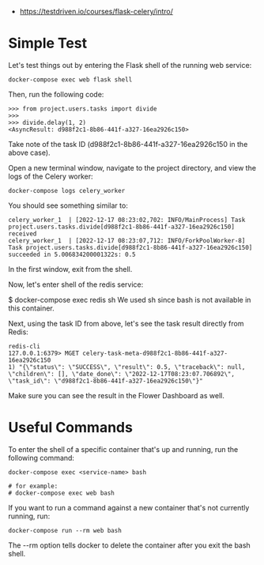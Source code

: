 * https://testdriven.io/courses/flask-celery/intro/
# Simple Test
Let's test things out by entering the Flask shell of the running web service:
```
docker-compose exec web flask shell
```
Then, run the following code:
```
>>> from project.users.tasks import divide
>>>
>>> divide.delay(1, 2)
<AsyncResult: d988f2c1-8b86-441f-a327-16ea2926c150>
```
Take note of the task ID (d988f2c1-8b86-441f-a327-16ea2926c150 in the above case).

Open a new terminal window, navigate to the project directory, and view the logs of the Celery worker:
```
docker-compose logs celery_worker
```
You should see something similar to:
```
celery_worker_1  | [2022-12-17 08:23:02,702: INFO/MainProcess] Task project.users.tasks.divide[d988f2c1-8b86-441f-a327-16ea2926c150] received
celery_worker_1  | [2022-12-17 08:23:07,712: INFO/ForkPoolWorker-8] Task project.users.tasks.divide[d988f2c1-8b86-441f-a327-16ea2926c150] succeeded in 5.006834200001322s: 0.5
```
In the first window, exit from the shell.

Now, let's enter shell of the redis service:

$ docker-compose exec redis sh
We used sh since bash is not available in this container.

Next, using the task ID from above, let's see the task result directly from Redis:
```
redis-cli
127.0.0.1:6379> MGET celery-task-meta-d988f2c1-8b86-441f-a327-16ea2926c150
1) "{\"status\": \"SUCCESS\", \"result\": 0.5, \"traceback\": null, \"children\": [], \"date_done\": \"2022-12-17T08:23:07.706892\", \"task_id\": \"d988f2c1-8b86-441f-a327-16ea2926c150\"}"
```
Make sure you can see the result in the Flower Dashboard as well.

# Useful Commands
To enter the shell of a specific container that's up and running, run the following command:
```
docker-compose exec <service-name> bash

# for example:
# docker-compose exec web bash
```
If you want to run a command against a new container that's not currently running, run:
```
docker-compose run --rm web bash
```
The --rm option tells docker to delete the container after you exit the bash shell.